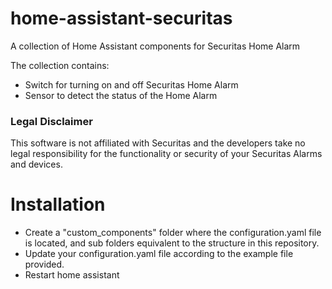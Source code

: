# home-assistant-securitas
A collection of Home Assistant components for Securitas Home Alarm

The collection contains:
* Switch for turning on and off Securitas Home Alarm
* Sensor to detect the status of the Home Alarm

### Legal Disclaimer
This software is not affiliated with Securitas and the developers take no legal responsibility for the functionality or security of your Securitas Alarms and devices.

# Installation

* Create a "custom_components" folder where the configuration.yaml file is located, and sub folders equivalent to the structure in this repository.
* Update your configuration.yaml file according to the example file provided.
* Restart home assistant
